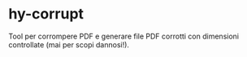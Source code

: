# hy-corrupt
Tool per corrompere PDF e generare file PDF corrotti con dimensioni controllate (mai per scopi dannosi!).
